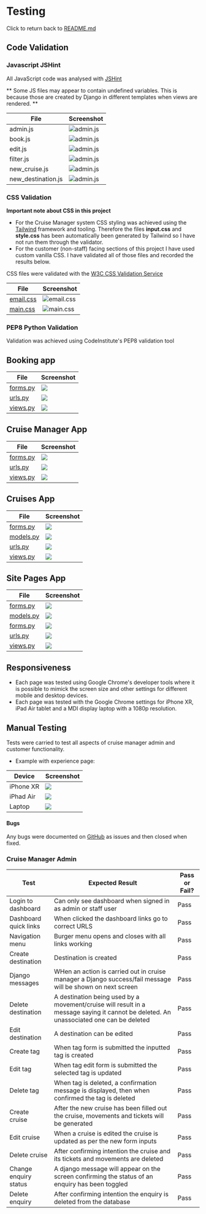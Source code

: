 # Testing
 Click to return back to [README.md](README.md)

## Code Validation

### Javascript JSHint 
All JavaScript code was analysed with [JSHint](https://jshint.com)

** Some JS files may appear to contain undefined variables. This is because those are created by Django in different templates when views are rendered. ** 

| File | Screenshot |
|---|---|
|admin.js|![admin.js](testing_assets/admin_js.jpeg)|
|book.js|![admin.js](testing_assets/book_js.jpeg)|
|edit.js|![admin.js](testing_assets/edit_js.jpeg)|
|filter.js|![admin.js](testing_assets/filter_js.jpeg)|
|new_cruise.js|![admin.js](testing_assets/new_cruise_js.jpeg)|
|new_destination.js|![admin.js](testing_assets/new_destination_js.jpeg)|


### CSS Validation

**Important note about CSS in this project**

- For the Cruise Manager system CSS styling was achieved using the [Tailwind](https://tailwindcss.com/) framework and tooling. Therefore the files **input.css** and **style.css** has been automatically been generated by Tailwind so I have not run them through the validator.
- For the customer (non-staff) facing sections of this project I have used custom vanilla CSS. I have validated all of those files and recorded the results below.

CSS files were validated with the [W3C CSS Validation Service](https://jigsaw.w3.org/)

| File | Screenshot |
|---|---|
| [email.css](https://jigsaw.w3.org/css-validator/validator?uri=https%3A%2F%2Fzenith-cruises.s3.eu-west-2.amazonaws.com%2Fstatic%2Fcss%2Femail.css&profile=css3svg&usermedium=all&warning=1&vextwarning=&lang=en) | ![email.css](testing_assets/email_css.jpeg) |
| [main.css](https://jigsaw.w3.org/css-validator/validator?uri=https%3A%2F%2Fzenith-cruises.s3.eu-west-2.amazonaws.com%2Fstatic%2Fcss%2Fmain.css&profile=css3svg&usermedium=all&warning=1&vextwarning=&lang=en) | ![main.css](testing_assets/main.jpeg) |


### PEP8 Python Validation

Validation was achieved using CodeInstitute's PEP8 validation tool

## Booking app

|File|Screenshot|
|---|---|
|[forms.py](https://pep8ci.herokuapp.com/https://raw.githubusercontent.com/ancfoster/Zenith-Expedition-Cruises/main/booking/forms.py)|![](testing_assets/pep8.jpeg)|
|[urls.py](https://pep8ci.herokuapp.com/https://raw.githubusercontent.com/ancfoster/Zenith-Expedition-Cruises/main/booking/urls.py)|![](testing_assets/pep8.jpeg)|
|[views.py](https://pep8ci.herokuapp.com/https://raw.githubusercontent.com/ancfoster/Zenith-Expedition-Cruises/main/booking/views.py)|![](testing_assets/pep8.jpeg)|

## Cruise Manager App

|File|Screenshot|
|---|---|
|[forms.py](https://pep8ci.herokuapp.com/https://raw.githubusercontent.com/ancfoster/Zenith-Expedition-Cruises/main/cruise_manager/forms.py)|![](testing_assets/pep8.jpeg)|
|[urls.py](https://pep8ci.herokuapp.com/https://raw.githubusercontent.com/ancfoster/Zenith-Expedition-Cruises/main/cruise_manager/urls.py)|![](testing_assets/pep8.jpeg)|
|[views.py](https://pep8ci.herokuapp.com/https://raw.githubusercontent.com/ancfoster/Zenith-Expedition-Cruises/main/cruise_manager/views.py)|![](testing_assets/pep8.jpeg)|

## Cruises App

|File|Screenshot|
|---|---|
|[forms.py](https://pep8ci.herokuapp.com/https://raw.githubusercontent.com/ancfoster/Zenith-Expedition-Cruises/main/cruises/admin.py)|![](testing_assets/pep8.jpeg)|
|[models.py](https://pep8ci.herokuapp.com/https://raw.githubusercontent.com/ancfoster/Zenith-Expedition-Cruises/main/cruises/models.py)|![](testing_assets/pep8.jpeg)|
|[urls.py](https://pep8ci.herokuapp.com/https://raw.githubusercontent.com/ancfoster/Zenith-Expedition-Cruises/main/cruises/urls.py)|![](testing_assets/pep8.jpeg)|
|[views.py](https://pep8ci.herokuapp.com/https://raw.githubusercontent.com/ancfoster/Zenith-Expedition-Cruises/main/cruises/views.py)|![](testing_assets/pep8.jpeg)|

## Site Pages App

|File|Screenshot|
|---|---|
|[forms.py](https://pep8ci.herokuapp.com/https://raw.githubusercontent.com/ancfoster/Zenith-Expedition-Cruises/main/site_pages/admin.py)|![](testing_assets/pep8.jpeg)|
|[models.py](https://pep8ci.herokuapp.com/https://raw.githubusercontent.com/ancfoster/Zenith-Expedition-Cruises/main/site_pages/models.py)|![](testing_assets/pep8.jpeg)|
|[forms.py](https://pep8ci.herokuapp.com/https://raw.githubusercontent.com/ancfoster/Zenith-Expedition-Cruises/main/site_pages/forms.py)|![](testing_assets/pep8.jpeg)|
|[urls.py](https://pep8ci.herokuapp.com/https://raw.githubusercontent.com/ancfoster/Zenith-Expedition-Cruises/main/site_pages/urls.py)|![](testing_assets/pep8.jpeg)|
|[views.py](https://pep8ci.herokuapp.com/https://raw.githubusercontent.com/ancfoster/Zenith-Expedition-Cruises/main/site_pages/views.py)|![](testing_assets/pep8.jpeg)|


## Responsiveness

- Each page was tested using Google Chrome's developer tools where it is possible to mimick the screen size and other settings for different mobile and desktop devices. 
- Each page was tested with the Google Chrome settings for iPhone XR, iPad Air tablet and a MDI display laptop with a 1080p resolution.


## Manual Testing

Tests were carried to test all aspects of cruise manager admin and customer functionality.

- Example with experience page:

| Device | Screenshot |
|---|---|
|iPhone XR|![](testing_assets/iphone.jpeg)|
|iPhad Air|![](testing_assets/ipad.jpeg)|
|Laptop|![](testing_assets/laptop.jpeg)|

#### Bugs

Any bugs were documented on [GitHub](https://github.com/ancfoster/Zenith-Expedition-Cruises/issues?q=is%3Aissue+is%3Aclosed) as issues and then closed when fixed.

### Cruise Manager Admin

| Test | Expected Result | Pass or Fail? |
|---|---|---|
|Login to dashboard|Can only see dashboard when signed in as admin or staff user|Pass|
|Dashboard quick links | When clicked the dashboard links go to correct URLS|Pass|
|Navigation menu |Burger menu opens and closes with all links working |Pass|
|Create destination |Destination is created |Pass|
|Django messages | WHen an action is carried out in cruise manager a Django success/fail message will be shown on next screen |Pass|
|Delete destination | A destination being used by a movement/cruise will result in a message saying it cannot be deleted. An unassociated one can be deleted |Pass|
|Edit destination | A destination can be edited |Pass|
|Create tag | When tag form is submitted the inputted tag is created |Pass|
|Edit tag | When tag edit form is submitted the selected tag is updated |Pass|
|Delete tag | When tag is deleted, a confirmation message is displayed, then when confirmed the tag is deleted |Pass|
|Create cruise | After the new cruise has been filled out the cruise, movements and tickets will be generated |Pass|
|Edit cruise | When a cruise is edited the cruise is updated as per the new form inputs |Pass|
|Delete cruise| After confirming intention the cruise and its tickets and movements are deleted |Pass|
|Change enquiry status| A django message will appear on the screen confirming the status of an enquiry has been toggled |Pass|
|Delete enquiry| After confirming intention the enquiry is deleted from the database|Pass|